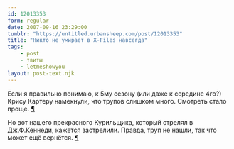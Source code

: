 ```yaml
---
id: 12013353
form: regular
date: 2007-09-16 23:29:00
tumblr: "https://untitled.urbansheep.com/post/12013353"
title: "Никто не умирает в X-Files навсегда"
tags:
    - post
    - твиты
    - letmeshowyou
layout: post-text.njk
---
```


<p>Если я правильно понимаю, к 5му сезону (или даже к середине 4го?) Крису Картеру намекнули, что трупов слишком много. Смотреть стало проще. <a href="http://twitter.com/urbansheep/statuses/272824882">¶</a></p>

<p>Но вот нашего прекрасного Курильщика, который стрелял в Дж.Ф.Кеннеди, кажется застрелили. Правда, труп не нашли, так что может ещё вернётся. <a href="http://twitter.com/urbansheep/statuses/272826572">¶</a></p>

